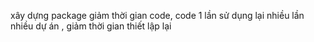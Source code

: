 xây dựng package giảm thời gian code, code 1 lần sử dụng lại nhiều lần nhiều dự án , giảm thời gian thiết lập lại  

